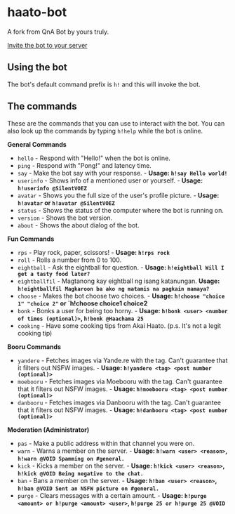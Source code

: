 # haato-bot

A fork from QnA Bot by yours truly.

[Invite the bot to your server](https://discord.com/api/oauth2/authorize?client_id=738671808139624448&permissions=486518&scope=bot)

## Using the bot
The bot's default command prefix is `h!` and this will invoke the bot.

## The commands
These are the commands that you can use to interact with the bot. You can also look up the commands by typing `h!help` while the bot is online.

**General Commands**
- `hello` - Respond with "Hello!" when the bot is online.
- `ping` - Respond with "Pong!" and latency time.
- `say` - Make the bot say with your response. - **Usage: `h!say Hello world!`**
- `userinfo` - Shows info of a mentioned user or yourself. - **Usage: `h!userinfo @SilentVOEZ`**
- `avatar` - Shows you the full size of the user's profile picture. - **Usage: `h!avatar` or `h!avatar @SilentVOEZ`**
- `status` - Shows the status of the computer where the bot is running on.
- `version` - Shows the bot version.
- `about` - Shows the about dialog of the bot.

**Fun Commands**
- `rps` - Play rock, paper, scissors! - **Usage: `h!rps rock`**
- `roll` - Rolls a number from 0 to 100.
- `eightball` - Ask the eightball for question. - **Usage: `h!eightball Will I get a tasty food later?`**
- `eightballfil` - Magtanong kay eightball ng isang katanungan. **Usage: `h!eightballfil Magkaroon ba ako ng matamis na pagkain mamaya?`**
- `choose` - Makes the bot choose two choices. - **Usage: `h!choose "choice 1" "choice 2"` or `h!choose choice1 choice2**
- `bonk` - Bonks a user for being too horny. - **Usage: `h!bonk <user> <number of times (optional)>`, `h!bonk @Haachama 25`**
- `cooking` - Have some cooking tips from Akai Haato. (p.s. It's not a legit cooking tip)

**Booru Commands**
- `yandere` - Fetches images via Yande.re with the tag. Can't guarantee that it filters out NSFW images. - **Usage: `h!yandere <tag> <post number (optional)>`**
- `moebooru` - Fetches images via Moebooru with the tag. Can't guarantee that it filters out NSFW images. - **Usage: `h!moebooru <tag> <post number (optional)>`**
- `danbooru` - Fetches images via Danbooru with the tag. Can't guarantee that it filters out NSFW images. - **Usage: `h!danbooru <tag> <post number (optional)>`**


**Moderation (Administrator)**
- `pas` - Make a public address within that channel you were on.
- `warn` - Warns a member on the server. - **Usage: `h!warn <user> <reason>`, `h!warn @VOID Spamming on #general.`**
- `kick` - Kicks a member on the server. - **Usage: `h!kick <user> <reason>`, `h!kick @VOID Being negative to the chat.`**
- `ban` - Bans a member on the server. - **Usage: `h!ban <user> <reason>`, `h!ban @VOID Sent an NSFW picture on #general.`**
- `purge` - Clears messages with a certain amount. - **Usage: `h!purge <amount> or h!purge <amount> <user>`, `h!purge 25 or h!purge 25 @VOID`**
